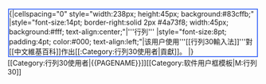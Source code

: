 <div style="float:left; border:solid 2px #4a73f8; margin:1px; ">
{|cellspacing="0" style="width:238px; height:45px; background:#83cffb;"
|style="font-size:14pt; border-right:solid 2px #4a73f8; width:45px; background:#fff; text-align:center;"|'''行列'''
|style="font-size:8pt; padding:4pt; color:#000; text-align:left;"|该用户使用'''[[行列30輸入法]]'''對[[中文維基百科]]作出[[:Category:行列30使用者|貢獻]]。
|}</div><includeonly>[[Category:行列30使用者|{{PAGENAME}}]]</includeonly><noinclude>[[Category:软件用户框模板|M:行列30]]</noinclude>